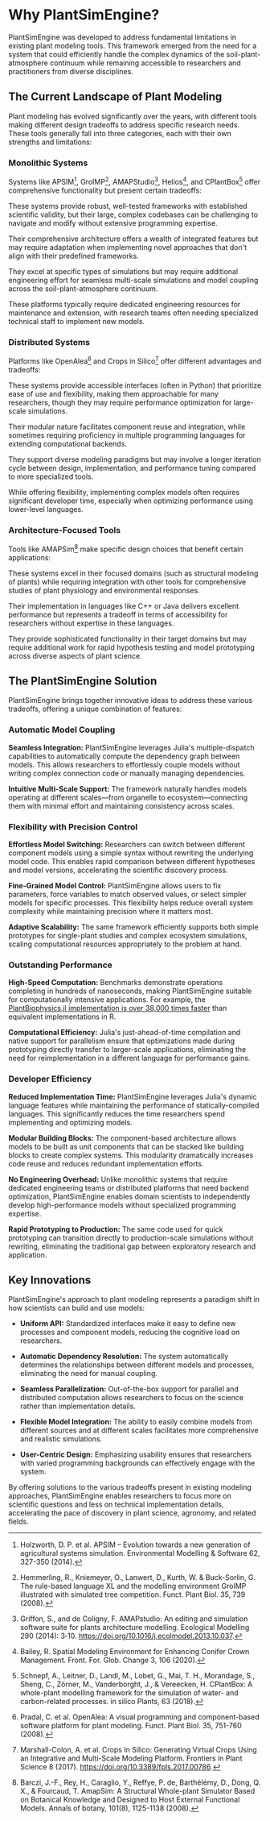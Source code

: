 # Why PlantSimEngine?

PlantSimEngine was developed to address fundamental limitations in existing plant modeling tools. This framework emerged from the need for a system that could efficiently handle the complex dynamics of the soil-plant-atmosphere continuum while remaining accessible to researchers and practitioners from diverse disciplines.

## The Current Landscape of Plant Modeling

Plant modeling has evolved significantly over the years, with different tools making different design tradeoffs to address specific research needs. These tools generally fall into three categories, each with their own strengths and limitations:

### Monolithic Systems

Systems like APSIM[^1], GroIMP[^2], AMAPStudio[^3], Helios[^4], and CPlantBox[^5] offer comprehensive functionality but present certain tradeoffs:

These systems provide robust, well-tested frameworks with established scientific validity, but their large, complex codebases can be challenging to navigate and modify without extensive programming expertise.

Their comprehensive architecture offers a wealth of integrated features but may require adaptation when implementing novel approaches that don't align with their predefined frameworks.

They excel at specific types of simulations but may require additional engineering effort for seamless multi-scale simulations and model coupling across the soil-plant-atmosphere continuum.

These platforms typically require dedicated engineering resources for maintenance and extension, with research teams often needing specialized technical staff to implement new models.

### Distributed Systems

Platforms like OpenAlea[^6] and Crops in Silico[^7] offer different advantages and tradeoffs:

These systems provide accessible interfaces (often in Python) that prioritize ease of use and flexibility, making them approachable for many researchers, though they may require performance optimization for large-scale simulations.

Their modular nature facilitates component reuse and integration, while sometimes requiring proficiency in multiple programming languages for extending computational backends.

They support diverse modeling paradigms but may involve a longer iteration cycle between design, implementation, and performance tuning compared to more specialized tools.

While offering flexibility, implementing complex models often requires significant developer time, especially when optimizing performance using lower-level languages.

### Architecture-Focused Tools

Tools like AMAPSim[^8] make specific design choices that benefit certain applications:

These systems excel in their focused domains (such as structural modeling of plants) while requiring integration with other tools for comprehensive studies of plant physiology and environmental responses.

Their implementation in languages like C++ or Java delivers excellent performance but represents a tradeoff in terms of accessibility for researchers without expertise in these languages.

They provide sophisticated functionality in their target domains but may require additional work for rapid hypothesis testing and model prototyping across diverse aspects of plant science.

## The PlantSimEngine Solution

PlantSimEngine brings together innovative ideas to address these various tradeoffs, offering a unique combination of features:

### Automatic Model Coupling

**Seamless Integration:** PlantSimEngine leverages Julia's multiple-dispatch capabilities to automatically compute the dependency graph between models. This allows researchers to effortlessly couple models without writing complex connection code or manually managing dependencies.

**Intuitive Multi-Scale Support:** The framework naturally handles models operating at different scales—from organelle to ecosystem—connecting them with minimal effort and maintaining consistency across scales.

### Flexibility with Precision Control

**Effortless Model Switching:** Researchers can switch between different component models using a simple syntax without rewriting the underlying model code. This enables rapid comparison between different hypotheses and model versions, accelerating the scientific discovery process.

**Fine-Grained Model Control:** PlantSimEngine allows users to fix parameters, force variables to match observed values, or select simpler models for specific processes. This flexibility helps reduce overall system complexity while maintaining precision where it matters most.

**Adaptive Scalability:** The same framework efficiently supports both simple prototypes for single-plant studies and complex ecosystem simulations, scaling computational resources appropriately to the problem at hand.

### Outstanding Performance

**High-Speed Computation:** Benchmarks demonstrate operations completing in hundreds of nanoseconds, making PlantSimEngine suitable for computationally intensive applications. For example, the [PlantBiophysics.jl implementation is over 38,000 times faster](https://vezy.github.io/PlantBiophysics-paper/notebooks_performance_Fig5_PlantBiophysics_performance/) than equivalent implementations in R.

**Computational Efficiency:** Julia's just-ahead-of-time compilation and native support for parallelism ensure that optimizations made during prototyping directly transfer to larger-scale applications, eliminating the need for reimplementation in a different language for performance gains.

### Developer Efficiency

**Reduced Implementation Time:** PlantSimEngine leverages Julia's dynamic language features while maintaining the performance of statically-compiled languages. This significantly reduces the time researchers spend implementing and optimizing models.

**Modular Building Blocks:** The component-based architecture allows models to be built as unit components that can be stacked like building blocks to create complex systems. This modularity dramatically increases code reuse and reduces redundant implementation efforts.

**No Engineering Overhead:** Unlike monolithic systems that require dedicated engineering teams or distributed platforms that need backend optimization, PlantSimEngine enables domain scientists to independently develop high-performance models without specialized programming expertise.

**Rapid Prototyping to Production:** The same code used for quick prototyping can transition directly to production-scale simulations without rewriting, eliminating the traditional gap between exploratory research and application.

## Key Innovations

PlantSimEngine's approach to plant modeling represents a paradigm shift in how scientists can build and use models:

- **Uniform API:** Standardized interfaces make it easy to define new processes and component models, reducing the cognitive load on researchers.

- **Automatic Dependency Resolution:** The system automatically determines the relationships between different models and processes, eliminating the need for manual coupling.

- **Seamless Parallelization:** Out-of-the-box support for parallel and distributed computation allows researchers to focus on the science rather than implementation details.

- **Flexible Model Integration:** The ability to easily combine models from different sources and at different scales facilitates more comprehensive and realistic simulations.

- **User-Centric Design:** Emphasizing usability ensures that researchers with varied programming backgrounds can effectively engage with the system.

By offering solutions to the various tradeoffs present in existing modeling approaches, PlantSimEngine enables researchers to focus more on scientific questions and less on technical implementation details, accelerating the pace of discovery in plant science, agronomy, and related fields.

[^1]: Holzworth, D. P. et al. APSIM – Evolution towards a new generation of agricultural systems simulation. Environmental Modelling & Software 62, 327-350 (2014).

[^2]: Hemmerling, R., Kniemeyer, O., Lanwert, D., Kurth, W. & Buck-Sorlin, G. The rule-based language XL and the modelling environment GroIMP illustrated with simulated tree competition. Funct. Plant Biol. 35, 739 (2008).

[^3]: Griffon, S., and de Coligny, F. AMAPstudio: An editing and simulation software suite for plants architecture modelling. Ecological Modelling 290 (2014): 3‑10. <https://doi.org/10.1016/j.ecolmodel.2013.10.037>.

[^4]: Bailey, R. Spatial Modeling Environment for Enhancing Conifer Crown Management. Front. For. Glob. Change 3, 106 (2020).

[^5]: Schnepf, A., Leitner, D., Landl, M., Lobet, G., Mai, T. H., Morandage, S., Sheng, C., Zörner, M., Vanderborght, J., & Vereecken, H. CPlantBox: A whole-plant modelling framework for the simulation of water- and carbon-related processes. in silico Plants, 63 (2018).

[^6]: Pradal, C. et al. OpenAlea: A visual programming and component-based software platform for plant modeling. Funct. Plant Biol. 35, 751-760 (2008).

[^7]: Marshall-Colon, A. et al. Crops In Silico: Generating Virtual Crops Using an Integrative and Multi-Scale Modeling Platform. Frontiers in Plant Science 8 (2017). <https://doi.org/10.3389/fpls.2017.00786>.

[^8]: Barczi, J.-F., Rey, H., Caraglio, Y., Reffye, P. de, Barthélémy, D., Dong, Q. X., & Fourcaud, T. AmapSim: A Structural Whole-plant Simulator Based on Botanical Knowledge and Designed to Host External Functional Models. Annals of botany, 101(8), 1125-1138 (2008).
